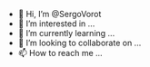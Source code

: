 - 👋 Hi, I’m @SergoVorot
- 👀 I’m interested in ...
- 🌱 I’m currently learning ...
- 💞️ I’m looking to collaborate on ...
- 📫 How to reach me ...

<!---
SergoVorot/SergoVorot is a ✨ special ✨ repository because its `README.md` (this file) appears on your GitHub profile.
You can click the Preview link to take a look at your changes.

Site is ready to be published at https://sergeyvorotiy.github.io/SergoVorot/
--->

